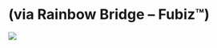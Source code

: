 <!--
id: 28898523675
link: http://tumblr.atmos.org/post/28898523675/via-rainbow-bridge-fubiz-tm
slug: via-rainbow-bridge-fubiz-tm
date: Tue Aug 07 2012 01:16:54 GMT-0700 (PDT)
publish: 2012-08-07
tags: 
title: (via Rainbow Bridge – Fubiz™)
-->


(via Rainbow Bridge – Fubiz™)
=============================

![](http://31.media.tumblr.com/tumblr_m8dlo7Ff4E1qz4sngo1_1280.jpg)

